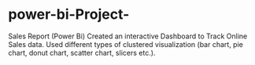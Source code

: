 # power-bi-Project-
Sales Report (Power Bi)  Created an interactive Dashboard to Track Online Sales data. Used different types of clustered visualization (bar chart, pie chart, donut chart, scatter chart, slicers etc.).

